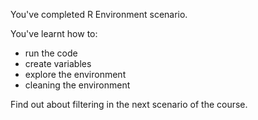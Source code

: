 You've completed R Environment scenario.

You've learnt how to:
* run the code
* create variables
* explore the environment
* cleaning the environment

Find out about filtering in the next scenario of the course.
